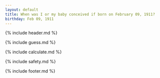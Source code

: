 ```yaml
---
layout: default
title: When was I or my baby conceived if born on February 09, 1911?
birthday: Feb 09, 1911
---
```


{% include header.md %}

{% include guess.md %}

{% include calculate.md %}

{% include safety.md %}

{% include footer.md %}




